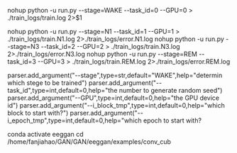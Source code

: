 nohup python -u run.py --stage=WAKE --task_id=0 --GPU=0 > ./train_logs/train.log 2>$1

nohup python -u run.py --stage=N1 --task_id=1 --GPU=1 > ./train_logs/train.N1.log 2>./train_logs/error.N1.log
nohup python -u run.py --stage=N3 --task_id=2 --GPU=2 > ./train_logs/train.N3.log 2>./train_logs/error.N3.log
nohup python -u run.py --stage=REM --task_id=3 --GPU=3 > ./train_logs/train.REM.log 2>./train_logs/error.REM.log


parser.add_argument("--stage",type=str,default="WAKE",help="determin which stege to be trained")
parser.add_argument("--task_id",type=int,default=0,help="the number to generate random seed")
parser.add_argument("--GPU",type=int,default=0,help="the GPU device id")
parser.add_argument("--i_block_tmp",type=int,default=0,help="which block to start with?")
parser.add_argument("--i_epoch_tmp",type=int,default=0,help="which epoch to start with?


conda activate eeggan
cd /home/fanjiahao/GAN/GAN/eeggan/examples/conv_cub
